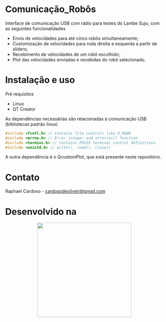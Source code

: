 # Comunicação_Robôs

Interface de comunicação USB com rádio para testes do Lambe Sujo, com as seguintes funcionalidades
* Envio de velocidades para até cinco robôs simultaneamente;
* Customização de velocidades para roda direita e esquerda a partir de sliders;
* Recebimento de velocidades de um robô escolhido;
* Plot das velocidades enviadas e recebidas do robô selecionado.

# Instalação e uso

Pré requisitos
* Linux
* QT Creator

As dependências necessárias são relacionadas à comunicação USB (bibliotecas padrão linux)

```c++
#include <fcntl.h> // Contains file controls like O_RDWR
#include <errno.h> // Error integer and strerror() function
#include <termios.h> // Contains POSIX terminal control definitions
#include <unistd.h> // write(), read(), close()
```

A outra dependência é o QcustomPlot, que está presente neste repositório.

# Contato

Raphael Cardoso - cardosodeoliveir@gmail.com

# Desenvolvido na 

<p align="center">
  <img src="imagens/ufs_horizontal_positiva.png" width="300" />
</p>
